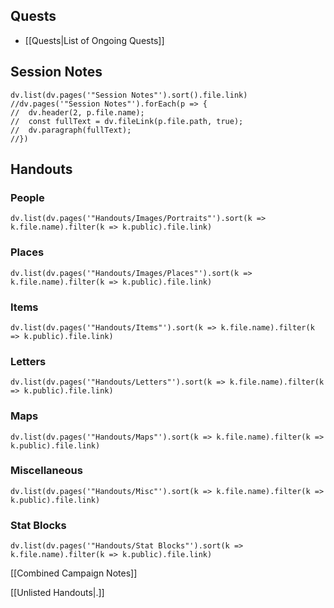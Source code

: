 ## Quests
- [[Quests|List of Ongoing Quests]]

## Session Notes
```dataviewjs
dv.list(dv.pages('"Session Notes"').sort().file.link)
//dv.pages('"Session Notes"').forEach(p => {
//	dv.header(2, p.file.name);
//	const fullText = dv.fileLink(p.file.path, true);
//	dv.paragraph(fullText);
//})
```
## Handouts

### People
```dataviewjs
dv.list(dv.pages('"Handouts/Images/Portraits"').sort(k => k.file.name).filter(k => k.public).file.link)
```
### Places
```dataviewjs
dv.list(dv.pages('"Handouts/Images/Places"').sort(k => k.file.name).filter(k => k.public).file.link)
```
### Items
```dataviewjs
dv.list(dv.pages('"Handouts/Items"').sort(k => k.file.name).filter(k => k.public).file.link)
```
### Letters
```dataviewjs
dv.list(dv.pages('"Handouts/Letters"').sort(k => k.file.name).filter(k => k.public).file.link)
```
### Maps
```dataviewjs
dv.list(dv.pages('"Handouts/Maps"').sort(k => k.file.name).filter(k => k.public).file.link)
```
### Miscellaneous
```dataviewjs
dv.list(dv.pages('"Handouts/Misc"').sort(k => k.file.name).filter(k => k.public).file.link)
```
### Stat Blocks
```dataviewjs
dv.list(dv.pages('"Handouts/Stat Blocks"').sort(k => k.file.name).filter(k => k.public).file.link)
```

[[Combined Campaign Notes]]

[[Unlisted Handouts|.]]
